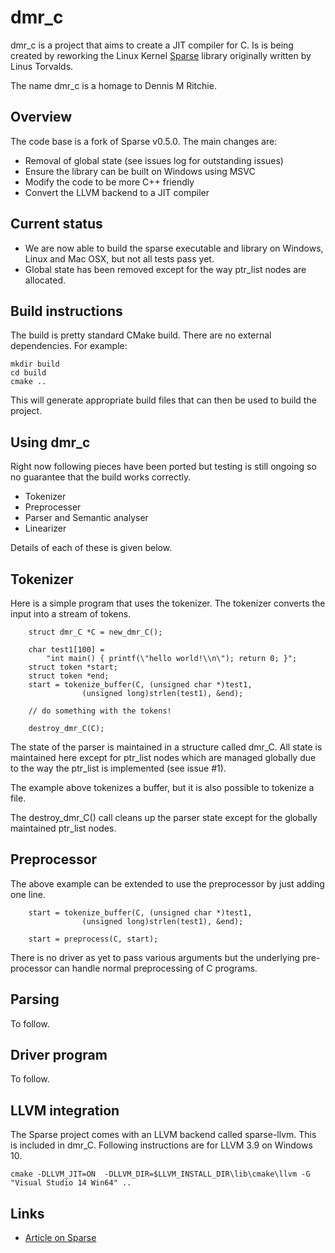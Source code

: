 # dmr_c

dmr_c is a project that aims to create a JIT compiler for C. Is is being created by reworking the Linux Kernel [Sparse](https://sparse.wiki.kernel.org/index.php/Main_Page) library originally written by Linus Torvalds. 

The name dmr_c is a homage to Dennis M Ritchie.

## Overview

The code base is a fork of Sparse v0.5.0. The main changes are:

* Removal of global state (see issues log for outstanding issues)
* Ensure the library can be built on Windows using MSVC
* Modify the code to be more C++ friendly
* Convert the LLVM backend to a JIT compiler

## Current status

* We are now able to build the sparse executable and library on Windows, Linux and Mac OSX, but not all tests pass yet.
* Global state has been removed except for the way ptr_list nodes are allocated.

## Build instructions

The build is pretty standard CMake build. There are no external dependencies. For example:

```
mkdir build
cd build
cmake ..
```
This will generate appropriate build files that can then be used to build the project.

## Using dmr_c

Right now following pieces have been ported but testing is still ongoing so no guarantee that the build works correctly.

* Tokenizer
* Preprocesser
* Parser and Semantic analyser
* Linearizer

Details of each of these is given below.


## Tokenizer

Here is a simple program that uses the tokenizer. The tokenizer converts the input into a stream of tokens.

```
	struct dmr_C *C = new_dmr_C();

	char test1[100] =
	    "int main() { printf(\"hello world!\\n\"); return 0; }";
	struct token *start;
	struct token *end;
	start = tokenize_buffer(C, (unsigned char *)test1,
				(unsigned long)strlen(test1), &end);

	// do something with the tokens!

	destroy_dmr_C(C);
```

The state of the parser is maintained in a structure called dmr_C. All state is maintained here except for ptr_list nodes which are
managed globally due to the way the ptr_list is implemented (see issue #1).

The example above tokenizes a buffer, but it is also possible to tokenize a file.

The destroy_dmr_C() call cleans up the parser state except for the globally maintained ptr_list nodes.

## Preprocessor

The above example can be extended to use the preprocessor by just adding one line.

```
	start = tokenize_buffer(C, (unsigned char *)test1,
				(unsigned long)strlen(test1), &end);

	start = preprocess(C, start);
```

There is no driver as yet to pass various arguments but the underlying pre-processor can handle normal preprocessing of C programs.

## Parsing 

To follow.

## Driver program

To follow.

## LLVM integration

The Sparse project comes with an LLVM backend called sparse-llvm. This is included in dmr_C. Following instructions are
for LLVM 3.9 on Windows 10. 

```
cmake -DLLVM_JIT=ON  -DLLVM_DIR=$LLVM_INSTALL_DIR\lib\cmake\llvm -G "Visual Studio 14 Win64" ..
```

## Links

* [Article on Sparse](https://lwn.net/Articles/689907/)
